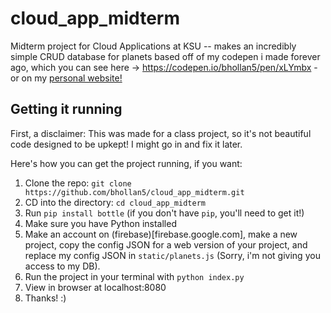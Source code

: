 # cloud_app_midterm
Midterm project for Cloud Applications at KSU -- makes an incredibly simple CRUD database for planets based off of my codepen i made forever ago, which you can see here -> https://codepen.io/bhollan5/pen/xLYmbx - or on my [personal website!](http://benh.io/planetmaker)

## Getting it running

First, a disclaimer: This was made for a class project, so it's not beautiful code designed to be upkept! I might go in and fix it later. 

Here's how you can get the project running, if you want: 

1. Clone the repo: `git clone https://github.com/bhollan5/cloud_app_midterm.git`
2. CD into the directory: `cd cloud_app_midterm`
3. Run `pip install bottle` (if you don't have `pip`, you'll need to get it!)
4. Make sure you have Python installed
5. Make an account on (firebase)[firebase.google.com], make a new project, copy the config JSON for a web version of your project, and replace my config JSON in `static/planets.js` (Sorry, i'm not giving you access to my DB).
6. Run the project in your terminal with `python index.py`
7. View in browser at localhost:8080
8. Thanks! :) 
